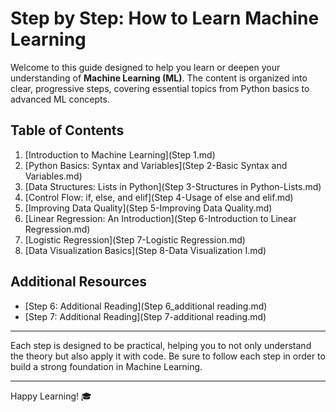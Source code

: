 # Step by Step: How to Learn Machine Learning

Welcome to this guide designed to help you learn or deepen your understanding of **Machine Learning (ML)**. The content is organized into clear, progressive steps, covering essential topics from Python basics to advanced ML concepts.

## Table of Contents
1. [Introduction to Machine Learning](Step 1.md)
2. [Python Basics: Syntax and Variables](Step 2-Basic Syntax and Variables.md)
3. [Data Structures: Lists in Python](Step 3-Structures in Python-Lists.md)
4. [Control Flow: if, else, and elif](Step 4-Usage of else and elif.md)
5. [Improving Data Quality](Step 5-Improving Data Quality.md)
6. [Linear Regression: An Introduction](Step 6-Introduction to Linear Regression.md)
7. [Logistic Regression](Step 7-Logistic Regression.md)
8. [Data Visualization Basics](Step 8-Data Visualization I.md)

## Additional Resources
- [Step 6: Additional Reading](Step 6_additional reading.md)
- [Step 7: Additional Reading](Step 7-additional reading.md)

---

Each step is designed to be practical, helping you to not only understand the theory but also apply it with code. Be sure to follow each step in order to build a strong foundation in Machine Learning.

---

Happy Learning! 🎓

